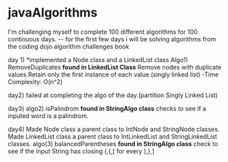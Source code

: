 # javaAlgorithms
I'm challenging myself to complete 100 different algorithms for 100 continuous days.
-- for the first few days i will be solving algorithms from the coding dojo algorithm challenges book

day 1)
*implemented a Node class and a LinkedList class
Algo1) RemoveDuplicates
**found in LinkedList Class**
Remove nodes with duplicate values.Retain only the first instance of each value.(singly linked list) 
  -Time Complexity: O(n^2)

day2)
failed at completing the algo of the day.(partition Singly Linked List)

day3)
algo2) isPalindrom
**found in StringAlgo class**
checks to see if a inputed word is a palindrom.


day4)
Made Node class a parent class to IntNode and StringNode classes.
Made LinkedList class a parent class to IntLinkedList and StringLinkedList classes.
algo(3) balancedParentheses
**found in StringAlgo class**
check to see if the input String has closing (,{,[ for every ),},]

